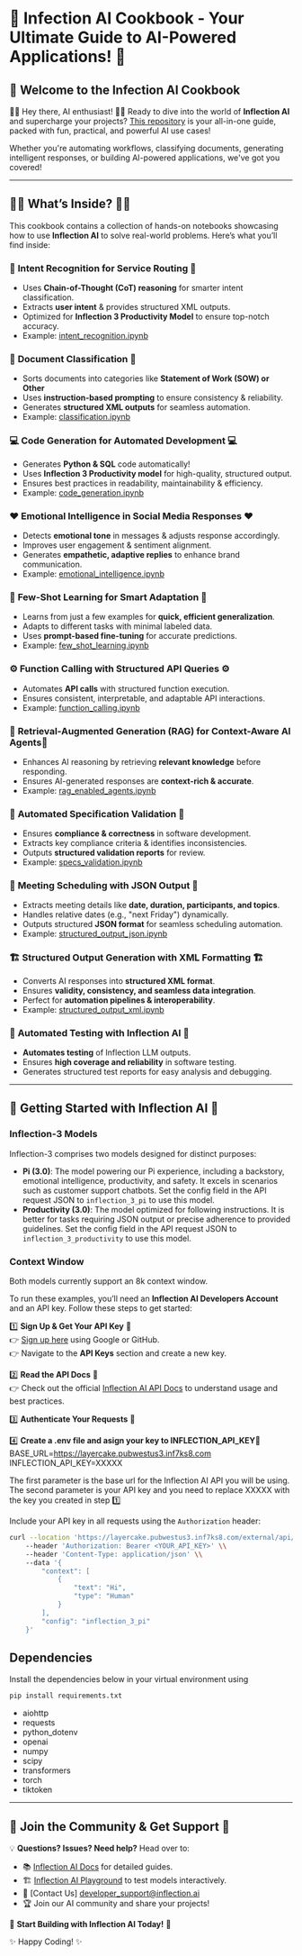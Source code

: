 # 🚀 Infection AI Cookbook - Your Ultimate Guide to AI-Powered Applications! 🚀 

## 🌟 Welcome to the **Infection AI Cookbook**

🤖✨ Hey there, AI enthusiast! 🤖✨ Ready to dive into the world of **Inflection AI** and supercharge your projects? [This repository](https://github.com/Inflection-Ops/inflection-ai-cookbook) is your all-in-one guide, packed with fun, practical, and powerful AI use cases!

Whether you're automating workflows, classifying documents, generating intelligent responses, or building AI-powered applications, we've got you covered!

---

## 📜📌 **What’s Inside?** 📜📌
This cookbook contains a collection of hands-on notebooks showcasing how to use **Inflection AI** to solve real-world problems. Here’s what you’ll find inside:

### 🚦 **Intent Recognition for Service Routing** 🚦
- Uses **Chain-of-Thought (CoT) reasoning** for smarter intent classification.
- Extracts **user intent** & provides structured XML outputs. 
- Optimized for **Inflection 3 Productivity Model** to ensure top-notch accuracy.
- Example: [intent_recognition.ipynb](examples/intent_recognition.ipynb)

### 📂 **Document Classification** 📂 
- Sorts documents into categories like **Statement of Work (SOW) or Other**
- Uses **instruction-based prompting** to ensure consistency & reliability.
- Generates **structured XML outputs** for seamless automation.
- Example: [classification.ipynb](examples/classification.ipynb)

### 💻 **Code Generation for Automated Development** 💻
- Generates **Python & SQL** code automatically!   
- Uses **Inflection 3 Productivity model** for high-quality, structured output.  
- Ensures best practices in readability, maintainability & efficiency.
- Example: [code_generation.ipynb](examples/code_generation.ipynb)

### ❤️ **Emotional Intelligence in Social Media Responses** ❤️ 
- Detects **emotional tone** in messages & adjusts response accordingly.
- Improves user engagement & sentiment alignment.
- Generates **empathetic, adaptive replies** to enhance brand communication.
- Example: [emotional_intelligence.ipynb](examples/emotional_intelligence.ipynb)

### 🧠 **Few-Shot Learning for Smart Adaptation** 🧠
- Learns from just a few examples for **quick, efficient generalization**.
- Adapts to different tasks with minimal labeled data. 
- Uses **prompt-based fine-tuning** for accurate predictions.
- Example: [few_shot_learning.ipynb](examples/few_shot_learning.ipynb)

### ⚙️ **Function Calling with Structured API Queries** ⚙️
- Automates **API calls** with structured function execution.
- Ensures consistent, interpretable, and adaptable API interactions.
- Example: [function_calling.ipynb](examples/function_calling.ipynb)

### 🧐 **Retrieval-Augmented Generation (RAG) for Context-Aware AI Agents**🧐
- Enhances AI reasoning by retrieving **relevant knowledge** before responding.
- Ensures AI-generated responses are **context-rich & accurate**.
- Example: [rag_enabled_agents.ipynb](examples/rag_enabled_agents.ipynb)

### 📜 **Automated Specification Validation** 📜
- Ensures **compliance & correctness** in software development.  
- Extracts key compliance criteria & identifies inconsistencies.   
- Outputs **structured validation reports** for review. 
- Example: [specs_validation.ipynb](examples/specs_validation.ipynb)

### 📅 **Meeting Scheduling with JSON Output** 📅
- Extracts meeting details like **date, duration, participants, and topics**.
- Handles relative dates (e.g., "next Friday") dynamically. 
- Outputs structured **JSON format** for seamless scheduling automation. 
- Example: [structured_output_json.ipynb](examples/structured_output_json.ipynb)

### 🏗 **Structured Output Generation with XML Formatting** 🏗
- Converts AI responses into **structured XML format**. 
- Ensures **validity, consistency, and seamless data integration**.  
- Perfect for **automation pipelines & interoperability**. 
- Example: [structured_output_xml.ipynb](examples/structured_output_xml.ipynb)

### 🧪 **Automated Testing with Inflection AI** 🧪
- **Automates testing** of Inflection LLM outputs.
- Ensures **high coverage and reliability** in software testing.
- Generates structured test reports for easy analysis and debugging.

---

## 🏁 **Getting Started with Inflection AI** 🏁

### Inflection-3 Models

Inflection-3 comprises two models designed for distinct purposes:

- **Pi (3.0)**: The model powering our Pi experience, including a backstory, emotional intelligence, productivity, and safety. It excels in scenarios such as customer support chatbots. Set the config field in the API request JSON to `inflection_3_pi` to use this model.
- **Productivity (3.0)**: The model optimized for following instructions. It is better for tasks requiring JSON output or precise adherence to provided guidelines. Set the config field in the API request JSON to `inflection_3_productivity` to use this model.

### Context Window
Both models currently support an 8k context window.

To run these examples, you’ll need an **Inflection AI Developers Account** and an API key. Follow these steps to get started:

1️⃣ **Sign Up & Get Your API Key** 🔑  
👉 [Sign up here](https://developers.inflection.ai/login) using Google or GitHub.  
👉 Navigate to the **API Keys** section and create a new key.

2️⃣ **Read the API Docs** 📖  
👉 Check out the official [Inflection AI API Docs](https://developers.inflection.ai/docs) to understand usage and best practices.

3️⃣ **Authenticate Your Requests** 🔐  

4️⃣ **Create a .env file and asign your key to INFLECTION_API_KEY**🔏
BASE_URL=https://layercake.pubwestus3.inf7ks8.com
INFLECTION_API_KEY=XXXXX

The first parameter is the base url for the Inflection AI API you will be using. 
The second parameter is your API key and you need to replace XXXXX with the key you created in step 1️⃣

Include your API key in all requests using the `Authorization` header:
```bash
curl --location 'https://layercake.pubwestus3.inf7ks8.com/external/api/inference' \\
    --header 'Authorization: Bearer <YOUR_API_KEY>' \\
    --header 'Content-Type: application/json' \\
    --data '{
        "context": [
            {
                "text": "Hi",
                "type": "Human"
            }
        ],
        "config": "inflection_3_pi"
    }'
```

## Dependencies
Install the dependencies below in your virtual environment using 
```bash
pip install requirements.txt
```

- aiohttp
- requests
- python_dotenv
- openai
- numpy
- scipy
- transformers
- torch
- tiktoken

---

## 🤝 **Join the Community & Get Support** 🤝

💡 **Questions? Issues? Need help?** Head over to:
- 📚 [Inflection AI Docs](https://developers.inflection.ai/docs) for detailed guides.
- 🏗 [Inflection AI Playground](https://developers.inflection.ai/playground) to test models interactively.
- 🛟 [Contact Us] developer_support@inflection.ai
- 🏆 Join our AI community and share your projects!

🚀 **Start Building with Inflection AI Today!** 🚀

✨ Happy Coding! ✨